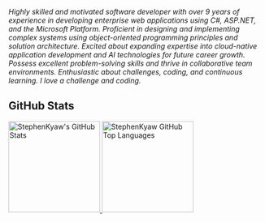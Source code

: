 *Highly skilled and motivated software developer with over 9 years of experience in developing enterprise web applications using C#, ASP.NET, and the Microsoft Platform. Proficient in designing and implementing complex systems using object-oriented programming principles and solution architecture. Excited about expanding expertise into cloud-native application development and AI technologies for future career growth. Possess excellent problem-solving skills and thrive in collaborative team environments. Enthusiastic about challenges, coding, and continuous learning.*
*I love a challenge and coding.*

## GitHub Stats

<a href="https://github.com/StephenKyaw">
  <img height="180em" src="https://github-readme-stats.vercel.app/api?username=StephenKyaw&show_icons=true&theme=noctis_minimus&count_private=true" alt="StephenKyaw's GitHub Stats" />
  <img height="180em" src="https://github-readme-stats.vercel.app/api/top-langs/?username=StephenKyaw&theme=noctis_minimus&layout=compact" 
    alt="StephenKyaw GitHub Top Languages" />
</a>
